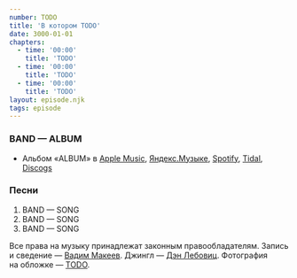 ```yaml
---
number: TODO
title: 'В котором TODO'
date: 3000-01-01
chapters:
  - time: '00:00'
    title: 'TODO'
  - time: '00:00'
    title: 'TODO'
  - time: '00:00'
    title: 'TODO'
layout: episode.njk
tags: episode
---
```


### BAND — ALBUM

- Альбом «ALBUM» в
  [Apple Music](https://music.apple.com/album/N),
  [Яндекс.Музыке](https://music.yandex.ru/album/N),
  [Spotify](https://open.spotify.com/track/N),
  [Tidal](https://tidal.com/browse/album/N),
  [Discogs](https://www.discogs.com/master/N)

### Песни

1. BAND — SONG
2. BAND — SONG
3. BAND — SONG

Все права на музыку принадлежат законным правообладателям.
Запись и сведение — [Вадим Макеев](https://twitter.com/pepelsbey).
Джингл — [Дэн Лебовиц](https://www.youtube.com/channel/UC38A5qHrlc_Zgua7vL4b96w).
Фотография на обложке — [TODO](TODO).
